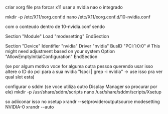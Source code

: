 criar xorg file pra forcar x11 usar a nvidia nao o integrado

mkdir -p /etc/X11/xorg.conf.d
nano /etc/X11/xorg.conf.d/10-nvidia.conf

com o conteudo dentro de 10-nvidia.conf sendo

Section "Module"
    Load "modesetting"
EndSection

Section "Device"
    Identifier "nvidia"
    Driver "nvidia"
    BusID "PCI:1:0:0"  # This might need adjustment based on your system
    Option "AllowEmptyInitialConfiguration"
EndSection

(se por algum motivo voce for alguma outra pessoa querendo usar isso altere o ID do pci para a sua nvidia "lspci | grep -i nvidia" -> use isso pra ver qual slot esta)


configurar o sddm (se voce utiliza outro Display Manager so procurar por ele)
mkdir -p /usr/share/sddm/scripts
nano /usr/share/sddm/scripts/Xsetup

so adiiconar isso no xsetup
xrandr --setprovideroutputsource modesetting NVIDIA-0
xrandr --auto
